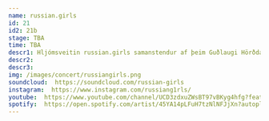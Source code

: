 ```yaml
---
name: russian.girls
id: 21
id2: 21b
stage: TBA
time: TBA
descr1: Hljómsveitin russian.girls samanstendur af þeim Guðlaugi Hörðdal, Tatjönu Dís og Gylfa Freeland. Tríóið hefur gefið út fjórar plötur og spilað um víðan völl.
descr2:
descr3:
img: /images/concert/russiangirls.png
soundcloud:  https://soundcloud.com/russian-girls
instagram:  https://www.instagram.com/russiang1rls/
youtube:  https://www.youtube.com/channel/UCD3zdxuZWsBT97vBKyg4hfg?feature=gws_kp_artist&feature=gws_kp_artist
spotify:  https://open.spotify.com/artist/45YA14pLFuH7tzNlNFJjXn?autoplay=true
---
```

